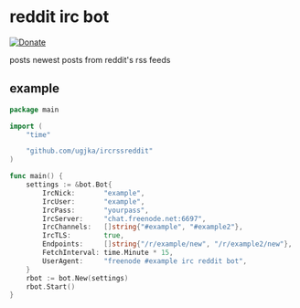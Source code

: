 # reddit irc bot

[![Donate](https://dl.ugjka.net/Donate-PayPal-green.svg)](https://www.paypal.com/cgi-bin/webscr?cmd=_s-xclick&hosted_button_id=UVTCZYQ3FVNCY)

posts newest posts from reddit's rss feeds

## example

```go
package main

import (
    "time"

    "github.com/ugjka/ircrssreddit"
)

func main() {
    settings := &bot.Bot{
        IrcNick:       "example",
        IrcUser:       "example",
        IrcPass:       "yourpass",
        IrcServer:     "chat.freenode.net:6697",
        IrcChannels:   []string{"#example", "#example2"},
        IrcTLS:        true,
        Endpoints:     []string{"/r/example/new", "/r/example2/new"},
        FetchInterval: time.Minute * 15,
        UserAgent:     "freenode #example irc reddit bot",
    }
    rbot := bot.New(settings)
    rbot.Start()
}
```
